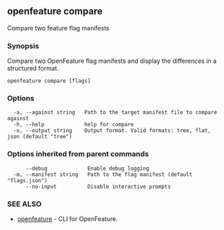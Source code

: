<!-- markdownlint-disable-file -->
<!-- WARNING: THIS DOC IS AUTO-GENERATED. DO NOT EDIT! -->
## openfeature compare

Compare two feature flag manifests

### Synopsis

Compare two OpenFeature flag manifests and display the differences in a structured format.

```
openfeature compare [flags]
```

### Options

```
  -a, --against string   Path to the target manifest file to compare against
  -h, --help             help for compare
  -o, --output string    Output format. Valid formats: tree, flat, json (default "tree")
```

### Options inherited from parent commands

```
      --debug             Enable debug logging
  -m, --manifest string   Path to the flag manifest (default "flags.json")
      --no-input          Disable interactive prompts
```

### SEE ALSO

* [openfeature](openfeature.md)	 - CLI for OpenFeature.

